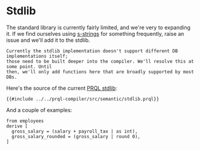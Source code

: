 # Stdlib

The standard library is currently fairly limited, and we're very to expanding
it. If we find ourselves using [s-strings](./language-features/s-strings.md) for
something frequently, raise an issue and we'll add it to the stdlib.

```admonish note
Currently the stdlib implementation doesn't support different DB implementations itself;
those need to be built deeper into the compiler. We'll resolve this at some point. Until
then, we'll only add functions here that are broadly supported by most DBs.
```

Here's the source of the current
[PRQL stdlib](https://github.com/prql/prql/blob/main/prql-compiler/src/semantic/stdlib.prql):

```prql_no_test
{{#include ../../prql-compiler/src/semantic/stdlib.prql}}
```

And a couple of examples:

```prql
from employees
derive [
  gross_salary = (salary + payroll_tax | as int),
  gross_salary_rounded = (gross_salary | round 0),
]
```
